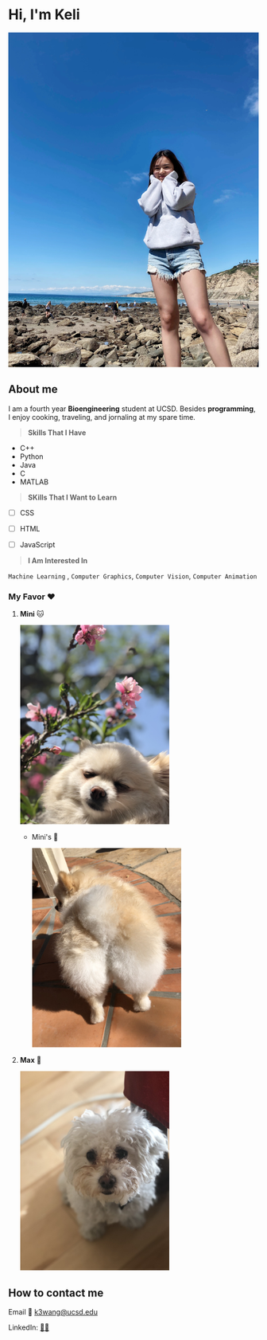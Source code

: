 # **Hi, I'm Keli**
![Keli](Keli.jpeg)

## **About me**
I am a fourth year **Bioengineering** student at UCSD. Besides **programming**, I enjoy cooking, traveling, and jornaling at my spare time. 

> **Skills That I Have**

- C++
- Python
- Java
- C
- MATLAB

> **SKills That I Want to Learn**

- [ ] CSS
- [ ] HTML
- [ ] JavaScript


> **I Am Interested In**

`Machine Learning` , `Computer Graphics`, `Computer Vision`, `Computer Animation`

### **My Favor :heart:**

1. **Mini** :cat: 
   
   <img src="mini.jpeg" alt="mini" width="300"/>
    
    - Mini's :peach:
        
        <img src="MiniButt.jpeg" alt="Mini2" width="300"/>
        
2. **Max** :dog: 
   
   <img src="Max.jpeg" alt="Max" width="300"/>


## **How to contact me**

Email :email: [k3wang@ucsd.edu](k3wang@ucsd.edu)

LinkedIn: [:elf_woman:](linkedin.com/in/keli-wang-90a00a1a3/)